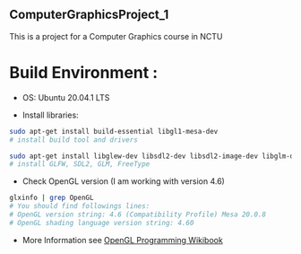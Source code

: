 ## ComputerGraphicsProject_1
This is a  project for a Computer Graphics course in NCTU


# Build Environment : 

- OS: Ubuntu 20.04.1 LTS

- Install libraries:

```bash
sudo apt-get install build-essential libgl1-mesa-dev 
# install build tool and drivers

sudo apt-get install libglew-dev libsdl2-dev libsdl2-image-dev libglm-dev libfreetype6-dev
# install GLFW, SDL2, GLM, FreeType

```

- Check OpenGL version (I am working with version 4.6)
```bash
glxinfo | grep OpenGL
# You should find followings lines:
# OpenGL version string: 4.6 (Compatibility Profile) Mesa 20.0.8
# OpenGL shading language version string: 4.60
```
- More Information see [OpenGL Programming Wikibook](https://en.wikibooks.org/wiki/OpenGL_Programming/Installation/Linux) 





